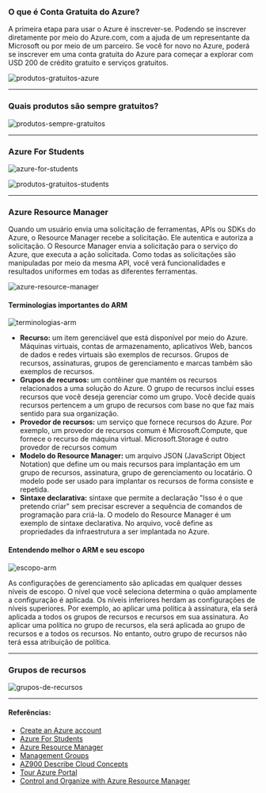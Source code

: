 ### O que é Conta Gratuita do Azure?

A primeira etapa para usar o Azure é inscrever-se. Podendo se inscrever diretamente por meio do Azure.com, com a ajuda de um representante da Microsoft ou por meio de um parceiro. Se você for novo no Azure, poderá se inscrever em uma conta gratuita do Azure para começar a explorar com USD 200 de crédito gratuito e serviços gratuitos.

![produtos-gratuitos-azure](https://user-images.githubusercontent.com/34458509/152897285-242b5201-9a76-4624-b0ed-0b4d54fb52b1.png)

---

### Quais produtos são sempre gratuitos?

![produtos-sempre-gratuitos](https://user-images.githubusercontent.com/34458509/152897839-9589b09a-0cb8-4cc7-9941-cf602f75a69b.png)

---

### Azure For Students

![azure-for-students](https://user-images.githubusercontent.com/34458509/152898091-174037da-16fe-4fa9-978c-c78161eadf0c.png)

![produtos-gratuitos-students](https://user-images.githubusercontent.com/34458509/152898268-aa31799f-17f5-49dd-846d-d6dede292658.png)

--- 

### Azure Resource Manager

Quando um usuário envia uma solicitação de ferramentas, APIs ou SDKs do Azure, o Resource Manager recebe a solicitação. Ele autentica e autoriza a solicitação. O Resource Manager envia a solicitação para o serviço do Azure, que executa a ação solicitada. Como todas as solicitações são manipuladas por meio da mesma API, você verá funcionalidades e resultados uniformes em todas as diferentes ferramentas.

![azure-resource-manager](https://user-images.githubusercontent.com/34458509/152909306-6468c92e-87a2-45f9-9596-78946c8b902a.png)

#### Terminologias importantes do ARM

![terminologias-arm](https://user-images.githubusercontent.com/34458509/152910018-d117ac9a-34a9-4e5e-a92f-96fd88928eff.png)

- **Recurso:** um item gerenciável que está disponível por meio do Azure. Máquinas virtuais, contas de armazenamento, aplicativos Web, bancos de dados e redes virtuais são exemplos de recursos. Grupos de recursos, assinaturas, grupos de gerenciamento e marcas também são exemplos de recursos.
- **Grupos de recursos:** um contêiner que mantém os recursos relacionados a uma solução do Azure. O grupo de recursos inclui esses recursos que você deseja gerenciar como um grupo. Você decide quais recursos pertencem a um grupo de recursos com base no que faz mais sentido para sua organização.
- **Provedor de recursos:** um serviço que fornece recursos do Azure. Por exemplo, um provedor de recursos comum é Microsoft.Compute, que fornece o recurso de máquina virtual. Microsoft.Storage é outro provedor de recursos comum
- **Modelo do Resource Manager:** um arquivo JSON (JavaScript Object Notation) que define um ou mais recursos para implantação em um grupo de recursos, assinatura, grupo de gerenciamento ou locatário. O modelo pode ser usado para implantar os recursos de forma consiste e repetida.
- **Sintaxe declarativa:** sintaxe que permite a declaração "Isso é o que pretendo criar" sem precisar escrever a sequência de comandos de programação para criá-la. O modelo do Resource Manager é um exemplo de sintaxe declarativa. No arquivo, você define as propriedades da infraestrutura a ser implantada no Azure.

#### Entendendo melhor o ARM e seu escopo

![escopo-arm](https://user-images.githubusercontent.com/34458509/152910465-efe5b6de-5f0f-4e89-ae08-260f640312ca.png)

As configurações de gerenciamento são aplicadas em qualquer desses níveis de escopo. O nível que você seleciona determina o quão amplamente a configuração é aplicada. Os níveis inferiores herdam as configurações de níveis superiores. Por exemplo, ao aplicar uma política à assinatura, ela será aplicada a todos os grupos de recursos e recursos em sua assinatura. Ao aplicar uma política no grupo de recursos, ela será aplicada ao grupo de recursos e a todos os recursos. No entanto, outro grupo de recursos não terá essa atribuição de política.

---

### Grupos de recursos

![grupos-de-recursos](https://user-images.githubusercontent.com/34458509/152913110-c9b53f80-c658-47c7-b99f-8f99ec1863c0.png)

---

#### Referências:

- [Create an Azure account](https://docs.microsoft.com/pt-br/learn/modules/create-an-azure-account)
- [Azure For Students](https://azure.microsoft.com/pt-br/free/students)
- [Azure Resource Manager](https://docs.microsoft.com/pt-br/azure/azure-resource-manager)
- [Management Groups](https://docs.microsoft.com/pt-br/azure/governance/management-groups)
- [AZ900 Describe Cloud Concepts](https://docs.microsoft.com/pt-br/learn/paths/az-900-describe-cloud-concepts)
- [Tour Azure Portal](https://docs.microsoft.com/pt-br/learn/modules/tour-azure-portal)
- [Control and Organize with Azure Resource Manager](https://docs.microsoft.com/pt-br/learn/modules/control-and-organize-with-azure-resource-manager)
